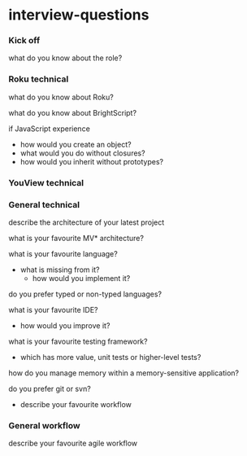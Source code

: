 interview-questions
===================

### Kick off

what do you know about the role?

### Roku technical

what do you know about Roku?

what do you know about BrightScript?

if JavaScript experience
  - how would you create an object?
  - what would you do without closures?
  - how would you inherit without prototypes?

### YouView technical

### General technical

describe the architecture of your latest project

what is your favourite MV* architecture?

what is your favourite language?
  - what is missing from it?
    - how would you implement it?

do you prefer typed or non-typed languages?

what is your favourite IDE?
  - how would you improve it?

what is your favourite testing framework?
  - which has more value, unit tests or higher-level tests?

how do you manage memory within a memory-sensitive application?

do you prefer git or svn?
  - describe your favourite workflow

### General workflow

describe your favourite agile workflow
